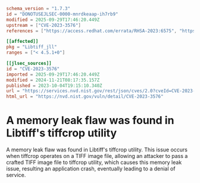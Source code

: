 ```toml
schema_version = "1.7.3"
id = "DONOTUSEJLSEC-0000-mnrdkeaap-ih7rb9"
modified = 2025-09-29T17:46:20.449Z
upstream = ["CVE-2023-3576"]
references = ["https://access.redhat.com/errata/RHSA-2023:6575", "https://access.redhat.com/security/cve/CVE-2023-3576", "https://bugzilla.redhat.com/show_bug.cgi?id=2219340", "https://access.redhat.com/errata/RHSA-2023:6575", "https://access.redhat.com/security/cve/CVE-2023-3576", "https://bugzilla.redhat.com/show_bug.cgi?id=2219340", "https://lists.debian.org/debian-lts-announce/2024/03/msg00011.html"]

[[affected]]
pkg = "Libtiff_jll"
ranges = ["< 4.5.1+0"]

[[jlsec_sources]]
id = "CVE-2023-3576"
imported = 2025-09-29T17:46:20.449Z
modified = 2024-11-21T08:17:35.157Z
published = 2023-10-04T19:15:10.340Z
url = "https://services.nvd.nist.gov/rest/json/cves/2.0?cveId=CVE-2023-3576"
html_url = "https://nvd.nist.gov/vuln/detail/CVE-2023-3576"
```

# A memory leak flaw was found in Libtiff's tiffcrop utility

A memory leak flaw was found in Libtiff's tiffcrop utility. This issue occurs when tiffcrop operates on a TIFF image file, allowing an attacker to pass a crafted TIFF image file to tiffcrop utility, which causes this memory leak issue, resulting an application crash, eventually leading to a denial of service.

